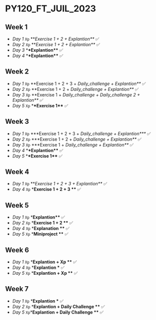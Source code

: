 # PY120_FT_JUIL_2023

## Week 1

- _Day 1_ `Xp` ***Exercise 1 + 2 + *Explantion\*\*** ✅️
- _Day 2_ `Xp` ***Exercise 1 + 2 + *Explantion\*\*** ✅️
- _Day 3_ \***\*Explantion\*\*** ✅️
- _Day 4_ \***\*Explantion\*\*** ✅️

## Week 2
- _Day 1_ `Xp` **Exercise 1 + 2 + 3 + *Daily_challenge + *Explantion\*\*** ✅️
- _Day 2_ `Xp` **Exercise 1 + 2 + *Daily_challenge + *Explantion\*\*** ✅️
- _Day 3_ `Xp` **Exercise 1 + *Daily_challenge + Daily_challenge 2 + *Explantion\*\*** ✅️
- _Day 5_ `Xp` \***\*Exercise 1\*\*** ✅️

## Week 3
- _Day 1_ `Xp` ***Exercise 1 + 2 + 3 + *Daily_challenge + *Explantion\*\*\*** ✅️
- _Day 2_ `Xp` ***Exercise 1 + 2 + *Daily_challenge + *Explantion\*\*** ✅️
- _Day 3_ `Xp` ***Exercise 1 + *Daily_challenge + *Explantion\*\*** ✅️
- _Day 4_ \***\*Explantion\*\*** ✅️
- _Day 5_ \***\*Exercise 1\*\*** ✅️

## Week 4
- _Day 1_ `Xp` ***Exercise 1 + 2 + 3 + *Explantion\*\*** ✅️
- _Day 4_ `Xp` ***Exercise 1 + 2 + 3 \*\*** ✅️

## Week 5
- _Day 1_ `Xp` ***Explantion\*\*** ✅️
- _Day 2_ `Xp` ***Exercise 1 + 2  \*\*** ✅️
- _Day 4_ `Xp` ***Explanation \*\*** ✅️
- _Day 5_ `Xp` ***Miniproject \*\*** ✅️

## Week 6
- _Day 1_ `Xp` ***Explantion + Xp \*\*** ✅️
- _Day 4_ `Xp` ***Explantion \*** ✅️
- _Day 5_ `Xp` ***Explantion + Xp \*\*** ✅️

## Week 7
- _Day 1_ `Xp` ***Explantion \*** ✅️
- _Day 2_ `Xp` ***Explantion + Daily Challenge \*\*** ✅️
- _Day 5_ `Xp`***Explantion + Daily Challenge \*\*** ✅️
